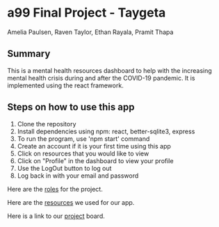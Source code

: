# a99 Final Project - Taygeta

Amelia Paulsen, Raven Taylor, Ethan Rayala, Pramit Thapa

## Summary 

This is a mental health resources dashboard to help with the increasing mental health crisis during and after the COVID-19 pandemic. It is implemented using the react framework. 


## Steps on how to use this app
1. Clone the repository 
2. Install dependencies using npm: react, better-sqlite3, express
3. To run the program, use 'npm start' command 
4. Create an account if it is your first time using this app
5. Click on resources that you would like to view 
6. Click on "Profile" in the dashboard to view your profile
7. Use the LogOut button to log out
8. Log back in with your email and password 


Here are the [roles](https://github.com/comp426-2022-spring/a99-taygeta/tree/main/afinal-project-react/doc/roles.md) for the project.

Here are the [resources](https://github.com/comp426-2022-spring/a99-taygeta/tree/main/afinal-project-react/doc/resources.md) we used for our app. 

Here is a link to our [project](https://github.com/comp426-2022-spring/a99-taygeta/projects/1) board. 